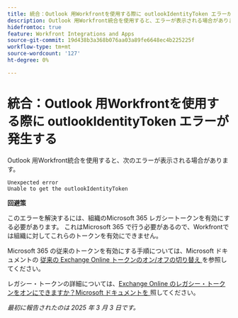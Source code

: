 ```yaml
---
title: 統合：Outlook 用Workfrontを使用する際に outlookIdentityToken エラーが発生する
description: Outlook 用Workfront統合を使用すると、エラーが表示される場合があります。
hidefromtoc: true
feature: Workfront Integrations and Apps
source-git-commit: 19d438b3a368b076aa03a89fe6648ec4b225225f
workflow-type: tm+mt
source-wordcount: '127'
ht-degree: 0%

---
```



# 統合：Outlook 用Workfrontを使用する際に outlookIdentityToken エラーが発生する

Outlook 用Workfront統合を使用すると、次のエラーが表示される場合があります。

```
Unexpected error
Unable to get the outlookIdentityToken
```

**回避策**


このエラーを解決するには、組織のMicrosoft 365 レガシートークンを有効にする必要があります。 これはMicrosoft 365 で行う必要があるので、Workfrontでは組織に対してこれらのトークンを有効にできません。

Microsoft 365 の従来のトークンを有効にする手順については、Microsoft ドキュメントの [ 従来の Exchange Online トークンのオン/オフの切り替え ](https://learn.microsoft.com/en-us/office/dev/add-ins/outlook/turn-exchange-tokens-on-off) を参照してください。

レガシー・トークンの詳細については、[Exchange Online のレガシー・トークンをオンにできますか？Microsoft ドキュメントを ](https://learn.microsoft.com/en-us/office/dev/add-ins/outlook/faq-nested-app-auth-outlook-legacy-tokens#can-i-turn-exchange-online-legacy-tokens-back-on) 照してください。


_最初に報告されたのは 2025 年 3 月 3 日です。_
